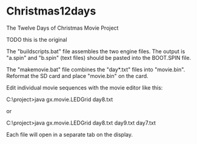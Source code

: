 # Christmas12days

The Twelve Days of Christmas Movie Project

TODO this is the original

The "buildscripts.bat" file assembles the two engine files. The output is "a.spin" and "b.spin" (text files) should be pasted
into the BOOT.SPIN file.

The "makemovie.bat" file combines the "day*.txt" files into "movie.bin". Reformat the SD card and place "movie.bin" on the card.

Edit individual movie sequences with the movie editor like this:

C:\project>java gx.movie.LEDGrid day8.txt

or

C:\project>java gx.movie.LEDGrid day8.txt day9.txt day7.txt

Each file will open in a separate tab on the display.